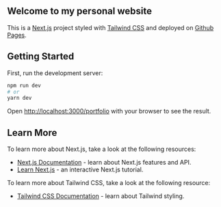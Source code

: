## Welcome to my personal website

This is a [Next.js](https://nextjs.org/) project styled with [Tailwind CSS](https://tailwindcss.com/) and deployed on [Github Pages](https://pages.github.com/).

## Getting Started

First, run the development server:

```bash
npm run dev
# or
yarn dev
```

Open [http://localhost:3000/portfolio](http://localhost:3000/portfolio) with your browser to see the result.

## Learn More

To learn more about Next.js, take a look at the following resources:

- [Next.js Documentation](https://nextjs.org/docs) - learn about Next.js features and API.
- [Learn Next.js](https://nextjs.org/learn) - an interactive Next.js tutorial.

To learn more about Tailwind CSS, take a look at the following resource:

- [Tailwind CSS Documentation](https://tailwindcss.com/docs/) - learn about Tailwind styling.
